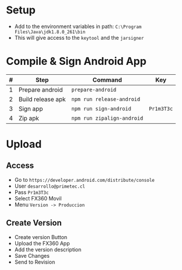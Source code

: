 
# Setup

* Add to the environment variables in path: `C:\Program Files\Java\jdk1.8.0_261\bin`
* This will give access to the `keytool` and the `jarsigner`

# Compile & Sign Android App

| # | Step               | Command                    | Key        |
|---|--------------------|----------------------------| -----------|
| 1 | Prepare android    | `prepare-android`          |            |
| 2 | Build release apk  | `npm run release-android`  |            |
| 3 | Sign app           | `npm run sign-android`     | `Pr1m3T3c` |
| 4 | Zip apk            | `npm run zipalign-android` |            |


# Upload

## Access
* Go to `https://developer.android.com/distribute/console`
* User `desarrollo@primetec.cl`
* Pass `Pr1m3T3c`
* Select FX360 Movil
* Menu `Version -> Produccion`

## Create Version
* Create version Button
* Upload the FX360 App
* Add the version description
* Save Changes
* Send to Revision
